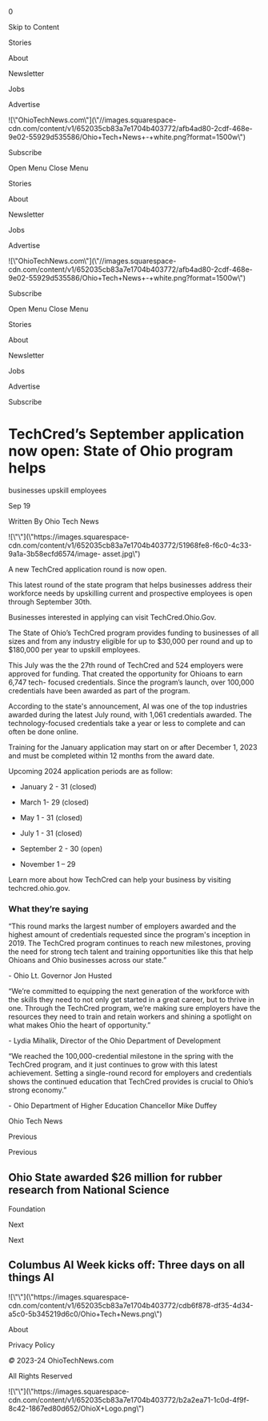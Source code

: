 0

Skip to Content

Stories

About

Newsletter

Jobs

Advertise

![\\"OhioTechNews.com\\"](\\"//images.squarespace-
cdn.com/content/v1/652035cb83a7e1704b403772/afb4ad80-2cdf-468e-9e02-55929d535586/Ohio+Tech+News+-+white.png?format=1500w\\")

Subscribe

Open Menu Close Menu

Stories

About

Newsletter

Jobs

Advertise

![\\"OhioTechNews.com\\"](\\"//images.squarespace-
cdn.com/content/v1/652035cb83a7e1704b403772/afb4ad80-2cdf-468e-9e02-55929d535586/Ohio+Tech+News+-+white.png?format=1500w\\")

Subscribe

Open Menu Close Menu

Stories

About

Newsletter

Jobs

Advertise

Subscribe

# TechCred’s September application now open: State of Ohio program helps
businesses upskill employees

Sep 19

Written By Ohio Tech News

![\\"\\"](\\"https://images.squarespace-
cdn.com/content/v1/652035cb83a7e1704b403772/51968fe8-f6c0-4c33-9a1a-3b58ecfd6574/image-
asset.jpg\\")

A new TechCred application round is now open.

This latest round of the state program that helps businesses address their
workforce needs by upskilling current and prospective employees is open
through September 30th.

Businesses interested in applying can visit TechCred.Ohio.Gov.

The State of Ohio’s TechCred program provides funding to businesses of all
sizes and from any industry eligible for up to $30,000 per round and up to
$180,000 per year to upskill employees.

This July was the the 27th round of TechCred and 524 employers were approved
for funding. That created the opportunity for Ohioans to earn 6,747 tech-
focused credentials. Since the program’s launch, over 100,000 credentials have
been awarded as part of the program.

According to the state\'s announcement, AI was one of the top industries
awarded during the latest July round, with 1,061 credentials awarded. The
technology-focused credentials take a year or less to complete and can often
be done online.

Training for the January application may start on or after December 1, 2023
and must be completed within 12 months from the award date.

Upcoming 2024 application periods are as follow:

  * January 2 - 31 (closed)

  * March 1- 29 (closed)

  * May 1 - 31 (closed)

  * July 1 - 31 (closed)

  * September 2 - 30 (open)

  * November 1 – 29

Learn more about how TechCred can help your business by visiting
techcred.ohio.gov.

### What they’re saying

“This round marks the largest number of employers awarded and the highest
amount of credentials requested since the program\'s inception in 2019. The
TechCred program continues to reach new milestones, proving the need for
strong tech talent and training opportunities like this that help Ohioans and
Ohio businesses across our state.”

\- Ohio Lt. Governor Jon Husted

“We’re committed to equipping the next generation of the workforce with the
skills they need to not only get started in a great career, but to thrive in
one. Through the TechCred program, we’re making sure employers have the
resources they need to train and retain workers and shining a spotlight on
what makes Ohio the heart of opportunity.”

\- Lydia Mihalik, Director of the Ohio Department of Development

“We reached the 100,000-credential milestone in the spring with the TechCred
program, and it just continues to grow with this latest achievement. Setting a
single-round record for employers and credentials shows the continued
education that TechCred provides is crucial to Ohio’s strong economy.”

\- Ohio Department of Higher Education Chancellor Mike Duffey

Ohio Tech News

Previous

Previous

## Ohio State awarded $26 million for rubber research from National Science
Foundation

Next

Next

## Columbus AI Week kicks off: Three days on all things AI

![\\"\\"](\\"https://images.squarespace-
cdn.com/content/v1/652035cb83a7e1704b403772/cdb6f878-df35-4d34-a5c0-5b345219d6c0/Ohio+Tech+News.png\\")

About

Privacy Policy

 _©_ 2023-24 OhioTechNews.com

All Rights Reserved

![\\"\\"](\\"https://images.squarespace-
cdn.com/content/v1/652035cb83a7e1704b403772/b2a2ea71-1c0d-4f9f-8c42-1867ed80d652/OhioX+Logo.png\\")

­

­

